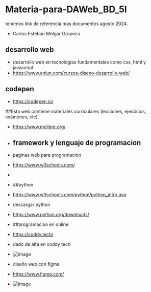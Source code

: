 # Materia-para-DAWeb_BD_5I
tenemos link de referencia mas documentos agosto  2024.
- Carlos Esteban Melgar Oropeza
## desarrollo web
- desarrollo web en tecnologias fundamentales como css, html y javascript
- https://www.eniun.com/cursos-diseno-desarrollo-web/

## codepen
- https://codepen.io/

##Esta web contiene materiales curriculares (lecciones, ejercicios, exámenes, etc).
- https://www.mclibre.org/

- ## framework y lenguaje de programacion
- paginas web para programacion
- https://www.w3schools.com/
- 
- ##python
- https://www.w3schools.com/python/python_intro.asp
- descargar python
- https://www.python.org/downloads/

- ##programacion en online
- https://coddy.tech/

- dado de alta en coddy tech
- ![image](https://github.com/user-attachments/assets/2999175c-27b8-4139-8a8e-2703acb9f518)

- diseño web con figma
- https://www.figma.com/
- ![image](https://github.com/user-attachments/assets/b673ac2c-64d6-4135-92ee-982f10b5f25e)
